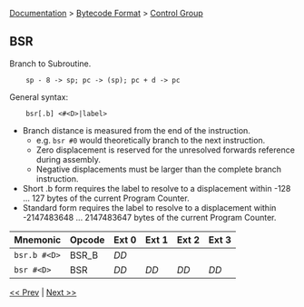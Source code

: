 [Documentation](../../README.md) > [Bytecode Format](../README.md) > [Control Group](../InstructionsControl.md)

## BSR

Branch to Subroutine.

        sp - 8 -> sp; pc -> (sp); pc + d -> pc

General syntax:

        bsr[.b] <#<D>|label>

* Branch distance is measured from the end of the instruction.
    - e.g. `bsr #0` would theoretically branch to the next instruction.
    - Zero displacement is reserved for the unresolved forwards reference during assembly.
    - Negative displacements must be larger than the complete branch instruction.
* Short .b form requires the label to resolve to a displacement within -128 ... 127 bytes of the current Program Counter.
* Standard form requires the label to resolve to a displacement within -2147483648 ... 2147483647 bytes of the current Program Counter.

| Mnemonic | Opcode | Ext 0 | Ext 1 | Ext 2 | Ext 3 |
| - | - | - | - | - | - |
| `bsr.b #<D>`| BSR_B | *DD* |
| `bsr #<D>` | BSR | *DD* | *DD* | *DD* | *DD* |

[<< Prev](./c_02.md) | [Next >>](./c_04.md)
